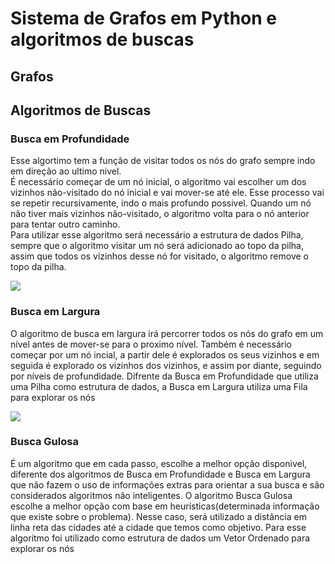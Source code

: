  
<div>

  <h1>Sistema de Grafos em Python e algoritmos de buscas</h1>
</div>



<div>

  <h2>Grafos</h2>
</div>



<div>
  <h2>Algoritmos de Buscas</h2>
  
  <div id="deepth_search">
    <h3>Busca em Profundidade</h3>
    <p>
      Esse algortimo tem a função de visitar todos os nós do grafo sempre indo em direção ao ultimo nivel. <br>
      É necessário começar de um nó inicial, o algoritmo vai escolher um dos vizinhos não-visitado do nó inicial e vai mover-se até ele. Esse processo vai se repetir recursivamente, indo o mais profundo possivel. Quando um nó não tiver mais vizinhos não-visitado, o algoritmo volta para o nó anterior para tentar outro caminho.<br>
     Para utilizar esse algoritmo será necessário a estrutura de dados Pilha, sempre que o algoritmo visitar um nó será adicionado ao topo da pilha, assim que todos os vizinhos desse nó for visitado, o algoritmo remove o topo da pilha.</p>
      <img src="https://github.com/user-attachments/assets/981387f5-70cc-4c8b-9bee-80df147acfda">
    <br>
  </div>


  <div id="breadth_search">
      <h3>Busca em Largura</h3>
      <p>
        O algoritmo de busca em largura irá percorrer todos os nós do grafo em um nível antes de mover-se para o proximo             nível. Também é necessário começar por um nó incial, a partir dele é explorados os seus vizinhos e em seguida é explorado os vizinhos dos vizinhos, e assim por diante, seguindo por níveis de profundidade. Difrente da Busca em Profundidade que utiliza uma Pilha como estrutura de dados, a Busca em Largura      
        utiliza uma Fila para explorar os nós
      </p>
      <img src="https://github.com/user-attachments/assets/0b892be6-2c0d-410c-a874-f782b25b956f">
      <br>
  </div>


  
  <div>
     <h3>Busca Gulosa</h3>
     <p>É um algoritmo que em cada passo, escolhe a melhor opção disponivel, diferente dos algoritmos de Busca em Profundidade e Busca em Largura que não fazem o uso de informações extras para orientar a sua busca e são considerados algoritmos não inteligentes. O algoritmo Busca Gulosa escolhe a melhor opção com base em heurísticas(determinada informação que existe sobre o problema). Nesse caso, será utilizado a distância em linha reta das cidades até a cidade que temos como objetivo. Para esse algoritmo foi utilizado como estrutura de dados um Vetor Ordenado para explorar os nós</p>
   
  </div>
  
</div>

